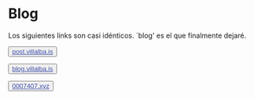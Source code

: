 # Blog

Los siguientes links son casi idénticos. ´blog' es el que finalmente dejaré.
				
<button class="button buttom1"><a style="color: #3f50aa" href="https://post.villalba.is.eu.org/">post.villalba.is</a></button>

<button class="button buttom1"><a style="color: #3f50aa" href="https://blog.villalba.is.eu.org/">blog.villalba.is</a></button>

<button class="button buttom1"><a style="color: #3f50aa" href="https://www.0007407.xyz/">0007407.xyz</a></button>
